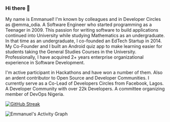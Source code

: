 ### Hi there 👋

My name is Emmanuel! I'm known by colleagues and in Developer Circles as @emma_odia. A Software Engineer who started programming as a Teenager in 2009. This passion for writing software to build applications continued into University while studying Mathematics as an undergraduate. In that time as an undergraduate, I co-founded an EdTech Startup in 2014. My Co-Founder and I built an Android quiz app to make learning easier for students taking the General Studies Courses in the University. Professionally, I have acquired 2+ years enterprise organizational experience in Software Development.

I'm active participant in Hackathons and have won a number of them. Also an ardent contributor to Open Source and Developer Communities. I currently serve as a Co-Lead of Developers Circles from Facebook, Lagos. A Developer Community with over 22k Developers. A committee organizing member of DevOps Nigeria.

[![GitHub Streak](https://github-readme-streak-stats.herokuapp.com?user=emmaodia&date_format=M%20j%5B%2C%20Y%5D)](https://git.io/streak-stats)

<img alt="Emmanuel's Activity Graph" src="https://activity-graph.herokuapp.com/graph?username=emmaodia&custom_title=Emmanuel%20Contribution%20Graph&theme=react-dar" />

<!--
**emmaodia/emmaodia** is a ✨ _special_ ✨ repository because its `README.md` (this file) appears on your GitHub profile.

Here are some ideas to get you started:

- 🔭 I’m currently working on ...
- 🌱 I’m currently learning ...
- 👯 I’m looking to collaborate on ...
- 🤔 I’m looking for help with ...
- 💬 Ask me about ...
- 📫 How to reach me: ...
- 😄 Pronouns: ...
- ⚡ Fun fact: ...
-->
